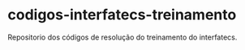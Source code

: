 # codigos-interfatecs-treinamento
Repositorio dos códigos de resolução do treinamento do interfatecs.
